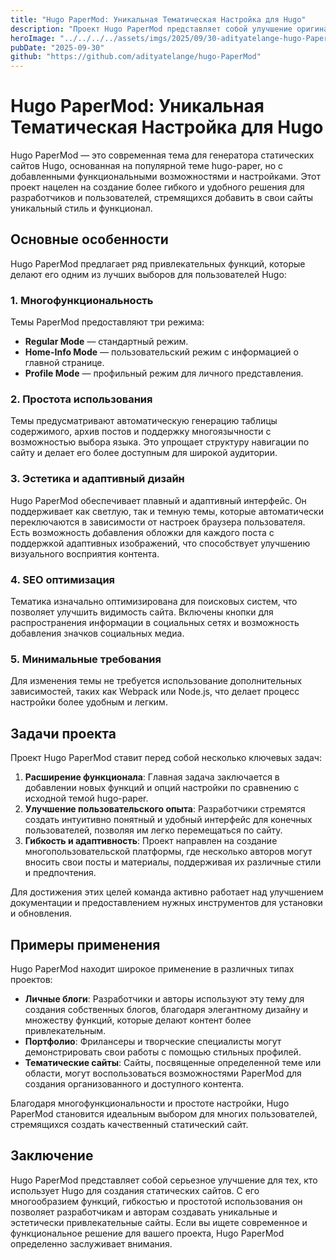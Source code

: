 ```yaml
---
title: "Hugo PaperMod: Уникальная Тематическая Настройка для Hugo"
description: "Проект Hugo PaperMod представляет собой улучшение оригинальной темы hugo-paper с дополнительными функциями и возможностями настройки, обеспечивая высокую скорость и адаптивность для пользователей."
heroImage: "../../../../assets/imgs/2025/09/30-adityatelange-hugo-PaperMod.webp"
pubDate: "2025-09-30"
github: "https://github.com/adityatelange/hugo-PaperMod"
---
```


# Hugo PaperMod: Уникальная Тематическая Настройка для Hugo

Hugo PaperMod — это современная тема для генератора статических сайтов Hugo, основанная на популярной теме hugo-paper, но с добавленными функциональными возможностями и настройками. Этот проект нацелен на создание более гибкого и удобного решения для разработчиков и пользователей, стремящихся добавить в свои сайты уникальный стиль и функционал.

## Основные особенности

Hugo PaperMod предлагает ряд привлекательных функций, которые делают его одним из лучших выборов для пользователей Hugo:

### 1. Многофункциональность
Темы PaperMod предоставляют три режима: 
- **Regular Mode** — стандартный режим.
- **Home-Info Mode** — пользовательский режим с информацией о главной странице.
- **Profile Mode** — профильный режим для личного представления.

### 2. Простота использования
Темы предусматривают автоматическую генерацию таблицы содержимого, архив постов и поддержку многоязычности с возможностью выбора языка. Это упрощает структуру навигации по сайту и делает его более доступным для широкой аудитории.

### 3. Эстетика и адаптивный дизайн
Hugo PaperMod обеспечивает плавный и адаптивный интерфейс. Он поддерживает как светлую, так и темную темы, которые автоматически переключаются в зависимости от настроек браузера пользователя. Есть возможность добавления обложки для каждого поста с поддержкой адаптивных изображений, что способствует улучшению визуального восприятия контента.

### 4. SEO оптимизация
Тематика изначально оптимизирована для поисковых систем, что позволяет улучшить видимость сайта. Включены кнопки для распространения информации в социальных сетях и возможность добавления значков социальных медиа.

### 5. Минимальные требования
Для изменения темы не требуется использование дополнительных зависимостей, таких как Webpack или Node.js, что делает процесс настройки более удобным и легким.

## Задачи проекта

Проект Hugo PaperMod ставит перед собой несколько ключевых задач:

1. **Расширение функционала**: Главная задача заключается в добавлении новых функций и опций настройки по сравнению с исходной темой hugo-paper.
2. **Улучшение пользовательского опыта**: Разработчики стремятся создать интуитивно понятный и удобный интерфейс для конечных пользователей, позволяя им легко перемещаться по сайту.
3. **Гибкость и адаптивность**: Проект направлен на создание многопользовательской платформы, где несколько авторов могут вносить свои посты и материалы, поддерживая их различные стили и предпочтения.

Для достижения этих целей команда активно работает над улучшением документации и предоставлением нужных инструментов для установки и обновления.

## Примеры применения

Hugo PaperMod находит широкое применение в различных типах проектов:

- **Личные блоги**: Разработчики и авторы используют эту тему для создания собственных блогов, благодаря элегантному дизайну и множеству функций, которые делают контент более привлекательным.
- **Портфолио**: Фрилансеры и творческие специалисты могут демонстрировать свои работы с помощью стильных профилей.
- **Тематические сайты**: Сайты, посвященные определенной теме или области, могут воспользоваться возможностями PaperMod для создания организованного и доступного контента.

Благодаря многофункциональности и простоте настройки, Hugo PaperMod становится идеальным выбором для многих пользователей, стремящихся создать качественный статический сайт.

## Заключение

Hugo PaperMod представляет собой серьезное улучшение для тех, кто использует Hugo для создания статических сайтов. С его многообразием функций, гибкостью и простотой использования он позволяет разработчикам и авторам создавать уникальные и эстетически привлекательные сайты. Если вы ищете современное и функциональное решение для вашего проекта, Hugo PaperMod определенно заслуживает внимания.
